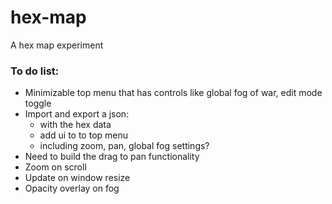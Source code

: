 # hex-map
A hex map experiment

### To do list:
- Minimizable top menu that has controls like global fog of war, edit mode toggle
- Import and export a json:
  - with the hex data
  - add ui to to top menu
  - including zoom, pan, global fog settings?
- Need to build the drag to pan functionality
- Zoom on scroll
- Update on window resize
- Opacity overlay on fog